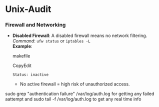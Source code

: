 # Unix-Audit

### **Firewall and Networking**

-   **Disabled Firewall**: A disabled firewall means no network filtering.\
    *Command*: `ufw status` or `iptables -L`\
    **Example**:

    makefile

    CopyEdit

    `Status: inactive`

    -   No active firewall = high risk of unauthorized access.



sudo grep "authentication failure" /var/log/auth.log
for getting any failed aattempt 
and 
 sudo tail -f /var/log/auth.log
 to get any real time info  
 
